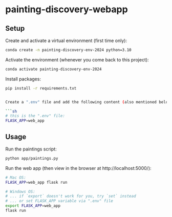 # painting-discovery-webapp

## Setup

Create and activate a virtual environment (first time only):
```sh
conda create -n painting-discovery-env-2024 python=3.10
```

Activate the environment (whenever you come back to this project):
```sh
conda activate painting-discovery-env-2024
```

Install packages:
```sh
pip install -r requirements.txt


Create a ".env" file and add the following content (also mentioned below under Usage):

```sh
# this is the ".env" file:
FLASK_APP=web_app
```

## Usage

Run the paintings script:

```sh
python app/paintings.py
```

Run the web app (then view in the browser at http://localhost:5000/):

```sh
# Mac OS:
FLASK_APP=web_app flask run

# Windows OS:
# ... if `export` doesn't work for you, try `set` instead
# ... or set FLASK_APP variable via ".env" file
export FLASK_APP=web_app
flask run
```

